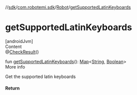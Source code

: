 //[sdk](../../../index.md)/[com.robotemi.sdk](../index.md)/[Robot](index.md)/[getSupportedLatinKeyboards](get-supported-latin-keyboards.md)



# getSupportedLatinKeyboards  
[androidJvm]  
Content  
@[CheckResult](https://developer.android.com/reference/kotlin/androidx/annotation/CheckResult.html)()  
  
fun [getSupportedLatinKeyboards](get-supported-latin-keyboards.md)(): [Map](https://kotlinlang.org/api/latest/jvm/stdlib/kotlin.collections/-map/index.html)<[String](https://kotlinlang.org/api/latest/jvm/stdlib/kotlin/-string/index.html), [Boolean](https://kotlinlang.org/api/latest/jvm/stdlib/kotlin/-boolean/index.html)>  
More info  


Get the supported latin keyboards



#### Return  
  



